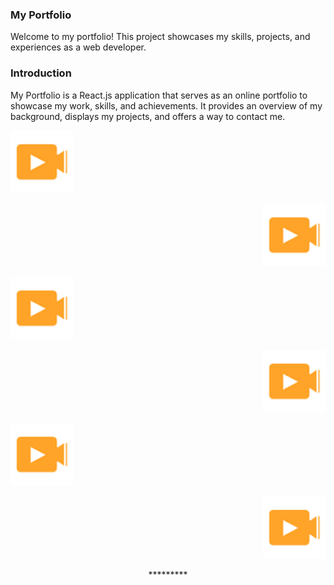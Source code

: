 ### My Portfolio
Welcome to my portfolio! This project showcases my skills, projects, and experiences as a web developer.




### Introduction
My Portfolio is a React.js application that serves as an online portfolio to showcase my work, skills, and achievements. It provides an overview of my background, displays my projects, and offers a way to contact me.




<p align="left" > <img src="assets/img/wow.png" width="100px"/> </p>
<p align="right" > <img src="assets/img/wow.png" width="100px"/> </p>
<p align="left"> <img src="assets/img/wow.png" width="100px"/> </p>
<p align="right"> <img src="assets/img/wow.png" width="100px"/> </p>
<p align="left"> <img src="assets/img/wow.png" width="100px"/> </p>
<p align="right"> <img src="assets/img/wow.png" width="100px"/> </p>




<p align="center">*********</p>



